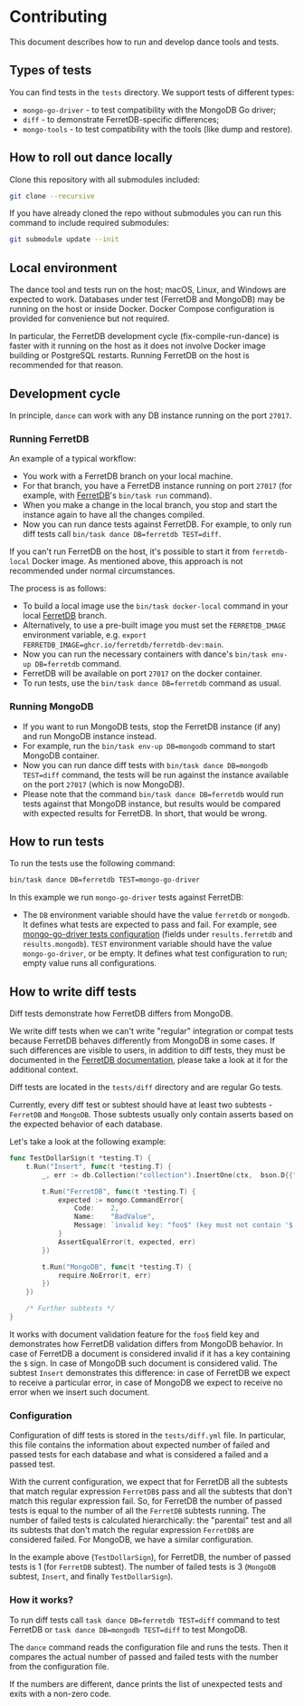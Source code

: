 # Contributing

This document describes how to run and develop dance tools and tests.

## Types of tests

You can find tests in the `tests` directory. We support tests of different types:

* `mongo-go-driver` - to test compatibility with the MongoDB Go driver;
* `diff` - to demonstrate FerretDB-specific differences;
* `mongo-tools` - to test compatibility with the tools (like dump and restore).

## How to roll out dance locally

Clone this repository with all submodules included:
```sh
git clone --recursive
```

If you have already cloned the repo without submodules you can run this command to include required submodules:
```sh
git submodule update --init
```

## Local environment

The dance tool and tests run on the host; macOS, Linux, and Windows are expected to work.
Databases under test (FerretDB and MongoDB) may be running on the host or inside Docker.
Docker Compose configuration is provided for convenience but not required.

In particular, the FerretDB development cycle (fix-compile-run-dance) is faster with it running on the host 
as it does not involve Docker image building or PostgreSQL restarts.
Running FerretDB on the host is recommended for that reason.

## Development cycle

In principle, `dance` can work with any DB instance running on the port `27017`.

### Running FerretDB

An example of a typical workflow:

* You work with a FerretDB branch on your local machine.
* For that branch, you have a FerretDB instance running on port `27017` (for example, with [FerretDB](https://github.com/FerretDB/FerretDB)'s `bin/task run` command).
* When you make a change in the local branch, you stop and start the instance again to have all the changes compiled.
* Now you can run dance tests against FerretDB. For example, to only run diff tests call `bin/task dance DB=ferretdb TEST=diff`.

If you can't run FerretDB on the host, it's possible to start it from `ferretdb-local` Docker image.
As mentioned above, this approach is not recommended under normal circumstances.

The process is as follows:

* To build a local image use the `bin/task docker-local` command in your local 
  [FerretDB](https://github.com/FerretDB/FerretDB) branch.
* Alternatively, to use a pre-built image you must set the `FERRETDB_IMAGE` environment variable, 
  e.g. `export FERRETDB_IMAGE=ghcr.io/ferretdb/ferretdb-dev:main`.
* Now you can run the necessary containers with dance's `bin/task env-up DB=ferretdb` command.
* FerretDB will be available on port `27017` on the docker container.
* To run tests, use the `bin/task dance DB=ferretdb` command as usual.

### Running MongoDB

* If you want to run MongoDB tests, stop the FerretDB instance (if any) and run MongoDB instance instead.
* For example, run the `bin/task env-up DB=mongodb` command to start MongoDB container.
* Now you can run dance diff tests with `bin/task dance DB=mongodb TEST=diff` command,
  the tests will be run against the instance available on the port `27017` (which is now MongoDB).
* Please note that the command `bin/task dance DB=ferretdb` would run tests against that MongoDB instance, 
  but results would be compared with expected results for FerretDB. In short, that would be wrong.

## How to run tests

To run the tests use the following command:

```sh
bin/task dance DB=ferretdb TEST=mongo-go-driver
```

In this example we run `mongo-go-driver` tests against FerretDB:

* The `DB` environment variable should have the value `ferretdb` or `mongodb`. 
  It defines what tests are expected to pass and fail. 
For example, see [mongo-go-driver tests configuration](https://github.com/FerretDB/dance/blob/main/tests/mongo-go-driver.yml) (fields under `results.ferretdb` and `results.mongodb`).
`TEST` environment variable should have the value `mongo-go-driver`, or be empty.
It defines what test configuration to run; empty value runs all configurations.

## How to write diff tests

Diff tests demonstrate how FerretDB differs from MongoDB.

We write diff tests when we can't write "regular" integration or compat tests because FerretDB behaves differently
from MongoDB in some cases.
If such differences are visible to users, in addition to diff tests, they must be documented
in the [FerretDB documentation](https://docs.ferretdb.io/diff/),
please take a look at it for the additional context.

Diff tests are located in the `tests/diff` directory and are regular Go tests.

Currently, every diff test or subtest should have at least two subtests - `FerretDB` and `MongoDB`.
Those subtests usually only contain asserts based on the expected behavior of each database.

Let's take a look at the following example:

```go
func TestDollarSign(t *testing.T) {
    t.Run("Insert", func(t *testing.T) {
        _, err := db.Collection("collection").InsertOne(ctx,  bson.D{{"foo$", "bar"}})

        t.Run("FerretDB", func(t *testing.T) {
            expected := mongo.CommandError{
                Code:    2,
                Name:    "BadValue",
                Message: `invalid key: "foo$" (key must not contain '$' sign)`,
            }
            AssertEqualError(t, expected, err)
        })

        t.Run("MongoDB", func(t *testing.T) {
            require.NoError(t, err)
        })
    })

    /* Further subtests */
}
```

It works with document validation feature for the `foo$` field key
and demonstrates how FerretDB validation differs from MongoDB behavior.
In case of FerretDB a document is considered  invalid if it has a key containing the `$` sign.
In case of MongoDB such document is considered valid.
The subtest `Insert` demonstrates this difference: in case of FerretDB we expect to receive a particular error,
in case of MongoDB we expect to receive no error when we insert such document.

### Configuration

Configuration of diff tests is stored in the `tests/diff.yml` file.
In particular, this file contains the information
about expected number of failed and passed tests for each database and what is considered a failed and a passed test.

With the current configuration, we expect that for FerretDB all the subtests that match regular expression `FerretDB$` pass
and all the subtests that don't match this regular expression fail.
So, for FerretDB the number of passed tests is equal to the number
of all the `FerretDB` subtests running.
The number of failed tests is calculated hierarchically: the "parental" test
and all its subtests that don't match the regular expression `FerretDB$` are considered failed.
For MongoDB, we have a similar configuration.

In the example above (`TestDollarSign`), for FerretDB, the number of passed tests is 1 (for `FerretDB` subtest).
The number of failed tests is 3 (`MongoDB` subtest, `Insert`, and finally `TestDollarSign`).

### How it works?

To run diff tests call `task dance DB=ferretdb TEST=diff` command to test FerretDB
or `task dance DB=mongodb TEST=diff` to test MongoDB.

The `dance` command reads the configuration file and runs the tests.
Then it compares
the actual number of passed and failed tests with the number from the configuration file.

If the numbers are different, dance prints the list of unexpected tests and exits with a non-zero code.

